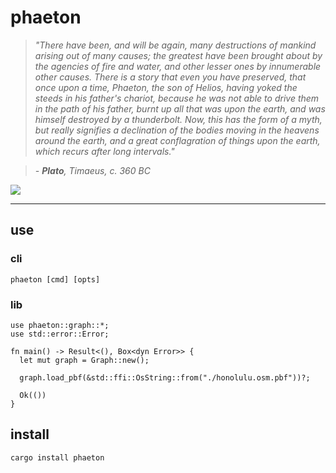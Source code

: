 # phaeton

> _"There have been, and will be again, many destructions of mankind arising out of many causes; the greatest have been brought about by the agencies of fire and water, and other lesser ones by innumerable other causes. There is a story that even you have preserved, that once upon a time, Phaeton, the son of Helios, having yoked the steeds in his father's chariot, because he was not able to drive them in the path of his father, burnt up all that was upon the earth, and was himself destroyed by a thunderbolt. Now, this has the form of a myth, but really signifies a declination of the bodies moving in the heavens around the earth, and a great conflagration of things upon the earth, which recurs after long intervals."_

> _- **Plato**, Timaeus, c. 360 BC_

![](https://i.imgur.com/f3LKXam.png)


---

## use

### cli

```
phaeton [cmd] [opts]
```

### lib

```
use phaeton::graph::*;
use std::error::Error;

fn main() -> Result<(), Box<dyn Error>> {
  let mut graph = Graph::new();

  graph.load_pbf(&std::ffi::OsString::from("./honolulu.osm.pbf"))?;

  Ok(())
}
```

## install

```
cargo install phaeton
```
